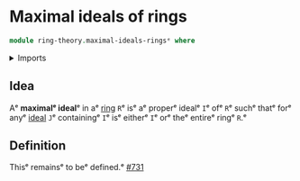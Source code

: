 # Maximal ideals of rings

```agda
module ring-theory.maximal-ideals-ringsᵉ where
```

<details><summary>Imports</summary>

```agda

```

</details>

## Idea

Aᵉ **maximalᵉ ideal**ᵉ in aᵉ [ring](ring-theory.rings.mdᵉ) `R`ᵉ isᵉ aᵉ properᵉ idealᵉ `I`ᵉ
ofᵉ `R`ᵉ suchᵉ thatᵉ forᵉ anyᵉ [ideal](ring-theory.ideals-rings.mdᵉ) `J`ᵉ containingᵉ `I`ᵉ
isᵉ eitherᵉ `I`ᵉ orᵉ theᵉ entireᵉ ringᵉ `R`.ᵉ

## Definition

Thisᵉ remainsᵉ to beᵉ defined.ᵉ
[#731](https://github.com/UniMath/agda-unimath/issues/731ᵉ)